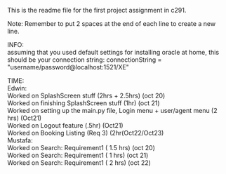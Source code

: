 This is the readme file for the first project assignment in c291.  

Note: Remember to put 2 spaces at the end of each line to create a new line.

INFO:  
assuming that you used default settings for installing oracle at home, this should be your connection string:
connectionString = "username/password@localhost:1521/XE"  

TIME:  
Edwin:  
    Worked on SplashScreen stuff (2hrs + 2.5hrs) (oct 20)  
    Worked on finishing SplashScreen stuff (1hr) (oct 21)  
    Worked on setting up the main.py file, Login menu + user/agent menu (2 hrs) (Oct21)  
    Worked on Logout feature (.5hr) (Oct21)  
    Worked on Booking Listing (Req 3) (2hr(Oct22/Oct23)  
Mustafa:  
    Worked on Search: Requirement1 ( 1.5 hrs) (oct 20)  
    Worked on Search: Requirement1 ( 1 hrs) (oct 21)  
    Worked on Search: Requirement1 ( 2 hrs) (oct 22)
